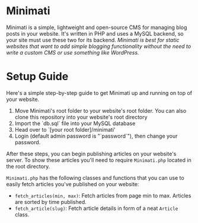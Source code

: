 # Minimati

Minimati is a simple, lightweight and open-source CMS for managing blog posts in your website. It's written in 
PHP and uses a MySQL backend, so your site must use these two for its backend. *Minimati is best
for static websites that want to add simple blogging functionality without the need to write a custom
CMS or use something like WordPress.*

# Setup Guide

Here's a simple step-by-step guide to get Minimati up and running on top of your website.

<ol>
    <li>Move Minimati's root folder to your website's root folder. You can also clone this repository into your website's root directory</li>
    <li>Import the `db.sql` file into your MySQL database</li>
    <li>Head over to `[your root folder]/minimati'</li>
    <li>Login (default admin password is "`password`"), then change your password.</li>
</ol>

After these steps, you can begin publishing articles on your website's server. To show these articles
you'll need to require `Minimati.php` located in the root directory.<br>

`Minimati.php` has the following classes and functions that you can use to easily fetch articles you've published
on your website:

- `fetch_articles(min, max)`: Fetch articles from page min to max. Articles are sorted by time published.
- `fetch_article(slug)`: Fetch article details in form of a neat `Article` class.